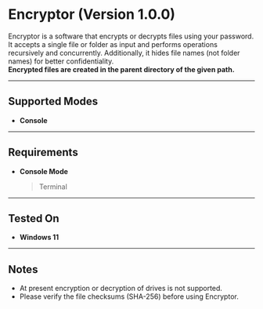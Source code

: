 # Encryptor (Version 1.0.0)

Encryptor is a software that encrypts or decrypts files using your password. It accepts a single file or folder as input and performs operations recursively and concurrently. Additionally, it hides file names (not folder names) for better confidentiality.  
**Encrypted files are created in the parent directory of the given path.**

---

## Supported Modes
 * **Console**

---

## Requirements
- **Console Mode**
   > Terminal  

---

## Tested On
- **Windows 11**

---

## Notes
- At present encryption or decryption of drives is not supported.  
- Please verify the file checksums (SHA-256) before using Encryptor.
